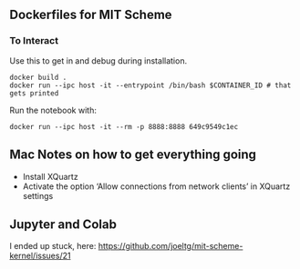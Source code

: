 ## Dockerfiles for MIT Scheme

### To Interact

Use this to get in and debug during installation.

```
docker build .
docker run --ipc host -it --entrypoint /bin/bash $CONTAINER_ID # that gets printed
```

Run the notebook with:
```
docker run --ipc host -it --rm -p 8888:8888 649c9549c1ec
```

## Mac Notes on how to get everything going

- Install XQuartz
- Activate the option ‘Allow connections from network clients’ in XQuartz settings

## Jupyter and Colab

I ended up stuck, here: https://github.com/joeltg/mit-scheme-kernel/issues/21
